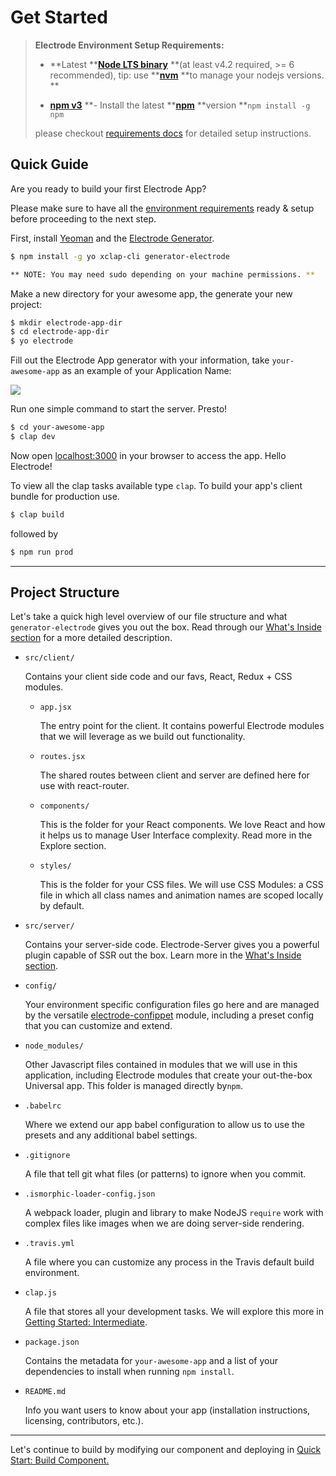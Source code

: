 # Get Started

> **Electrode Environment Setup Requirements:**
>
> -   **Latest **[**Node LTS binary**](https://nodejs.org/en/) **(at least v4.2 required, >= 6 recommended), tip: use **[**nvm**](https://github.com/creationix/nvm) **to manage your nodejs versions. **
>
> -   [**npm v3**](https://github.com/npm/npm/releases/tag/v3.0.0) **- Install the latest **[**npm**](https://www.npmjs.com/) **version **`npm install -g npm`
>
> please checkout [requirements docs](/overview/requirements.md) for detailed setup instructions.

## Quick Guide

Are you ready to build your first Electrode App?

Please make sure to have all the [environment requirements](/overview/requirements.md) ready & setup before proceeding to the next step.

First, install [Yeoman](http://yeoman.io/) and the [Electrode Generator](https://github.com/electrode-io/electrode#yeoman-generator).

```bash
$ npm install -g yo xclap-cli generator-electrode

** NOTE: You may need sudo depending on your machine permissions. **
```

Make a new directory for your awesome app, the generate your new project:

```bash
$ mkdir electrode-app-dir
$ cd electrode-app-dir
$ yo electrode
```

Fill out the Electrode App generator with your information, take `your-awesome-app` as an example of your Application Name:

![](http://www.electrode.io/img/generator-application.png)

Run one simple command to start the server. Presto!

```bash
$ cd your-awesome-app
$ clap dev
```

Now open [localhost:3000](http://localhost:3000/) in your browser to access the app. Hello Electrode!

To view all the clap tasks available type `clap`. To build your app's client bundle for production use.

```bash
$ clap build
```

followed by

```bash
$ npm run prod
```

* * *

## Project Structure

Let's take a quick high level overview of our file structure and what `generator-electrode` gives you out the box. Read through our [What's Inside section](/chapter1/quick-start/whats-inside.md) for a more detailed description.

-   `src/client/`

    Contains your client side code and our favs, React, Redux + CSS modules.

    -   `app.jsx`

        The entry point for the client. It contains powerful Electrode modules that we will leverage as we build out functionality.

    -   `routes.jsx`

        The shared routes between client and server are defined here for use with react-router.

    -   `components/`

        This is the folder for your React components. We love React and how it helps us to manage User Interface complexity. Read more in the Explore section.

    -   `styles/`

        This is the folder for your CSS files. We will use CSS Modules: a CSS file in which all class names and animation names are scoped locally by default.

-   `src/server/`

    Contains your server-side code. Electrode-Server gives you a powerful plugin capable of SSR out the box. Learn more in the [What's Inside section](/chapter1/quick-start/whats-inside.md).

-   `config/`

    Your environment specific configuration files go here and are managed by the versatile [electrode-confippet](http://www.electrode.io/docs/confippet.html) module, including a preset config that you can customize and extend.

-   `node_modules/`

    Other Javascript files contained in modules that we will use in this application, including Electrode modules that create your out-the-box Universal app. This folder is managed directly by`npm`.

-   `.babelrc`

    Where we extend our app babel configuration to allow us to use the presets and any additional babel settings.

-   `.gitignore`

    A file that tell git what files (or patterns) to ignore when you commit.

-   `.ismorphic-loader-config.json`

    A webpack loader, plugin and library to make NodeJS `require` work with complex files like images when we are doing server-side rendering.

-   `.travis.yml`

    A file where you can customize any process in the Travis default build environment.

-   `clap.js`

    A file that stores all your development tasks. We will explore this more in [Getting Started: Intermediate](/chapter1/Intermediate.md).

-   `package.json`

    Contains the metadata for `your-awesome-app`  and a list of your dependencies to install when running `npm install`.

-   `README.md`

    Info you want users to know about your app (installation instructions, licensing, contributors, etc.).

* * *

Let's continue to build by modifying our component and deploying in [Quick Start: Build Component.](/chapter1/quick-start/build-component.md)
